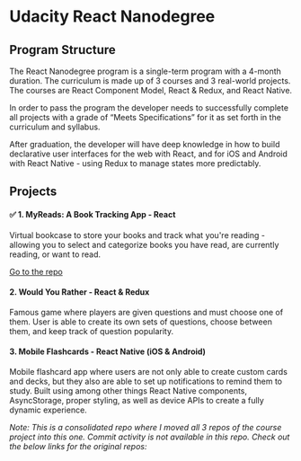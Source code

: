 # Udacity React Nanodegree

## Program Structure
The React Nanodegree program is a single-term program with a 4-month duration. The curriculum is made up of 3 courses and 3 real-world projects. The courses are React Component Model, React & Redux, and React Native.

In order to pass the program the developer needs to successfully complete all projects with a grade of “Meets Specifications” for it as set forth in the curriculum and syllabus.

After graduation, the developer will have deep knowledge in how to build declarative user interfaces for the web with React, and for iOS and Android with React Native - using Redux to manage states more predictably.

## Projects

#### ✅ 1. MyReads: A Book Tracking App - React
Virtual bookcase to store your books and track what you're reading - allowing you to select and categorize books you have read, are currently reading, or want to read.

[Go to the repo](https://github.com/antoniogagos/MyReads---A-Book-Tracking-App)

#### 2. Would You Rather - React & Redux
Famous game where players are given questions and must choose one of them. User is able to create its own sets of questions, choose between them, and keep track of question popularity.

#### 3. Mobile Flashcards - React Native (iOS & Android)
Mobile flashcard app where users are not only able to create custom cards and decks, but they also are able to set up notifications to remind them to study. Built using among other things React Native components, AsyncStorage, proper styling, as well as device APIs to create a fully dynamic experience.

_Note: This is a consolidated repo where I moved all 3 repos of the course project into this one. Commit activity is not available in this repo. Check out the below links for the original repos:_ 
